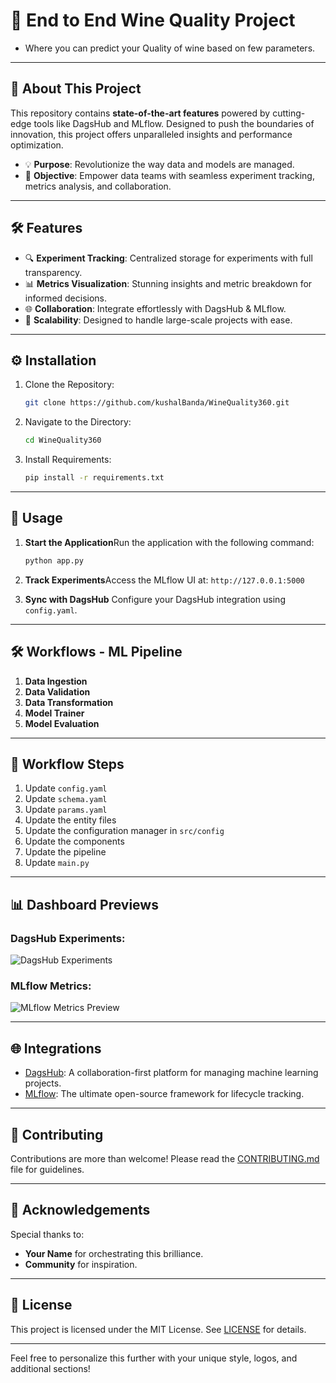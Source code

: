 # 🚀 End to End Wine Quality Project

* Where you can predict your Quality of wine based on few parameters.

---

## 🌟 **About This Project**

This repository contains **state-of-the-art features** powered by cutting-edge tools like DagsHub and MLflow. Designed to push the boundaries of innovation, this project offers unparalleled insights and performance optimization.

- 💡 **Purpose**: Revolutionize the way data and models are managed.
- 🎯 **Objective**: Empower data teams with seamless experiment tracking, metrics analysis, and collaboration.

---

## 🛠️ **Features**

- 🔍 **Experiment Tracking**: Centralized storage for experiments with full transparency.
- 📊 **Metrics Visualization**: Stunning insights and metric breakdown for informed decisions.
- 🌐 **Collaboration**: Integrate effortlessly with DagsHub & MLflow.
- 🧠 **Scalability**: Designed to handle large-scale projects with ease.

---

## ⚙️ **Installation**

1. Clone the Repository:
   ```bash
   git clone https://github.com/kushalBanda/WineQuality360.git
   ```
2. Navigate to the Directory:
   ```bash
   cd WineQuality360
   ```
3. Install Requirements:
   ```bash
   pip install -r requirements.txt
   ```

---

## 🚀 **Usage**

1. **Start the Application**Run the application with the following command:

   ```bash
   python app.py
   ```
2. **Track Experiments**Access the MLflow UI at: `http://127.0.0.1:5000`
3. **Sync with DagsHub**
   Configure your DagsHub integration using `config.yaml`.

---

## 🛠️ **Workflows - ML Pipeline**

1. **Data Ingestion**
2. **Data Validation**
3. **Data Transformation**
4. **Model Trainer**
5. **Model Evaluation**

---

## 🔄 **Workflow Steps**

1. Update `config.yaml`
2. Update `schema.yaml`
3. Update `params.yaml`
4. Update the entity files
5. Update the configuration manager in `src/config`
6. Update the components
7. Update the pipeline
8. Update `main.py`

---

## 📊 **Dashboard Previews**

### DagsHub Experiments:

![DagsHub Experiments](images/dagshub_experiments.png)

### MLflow Metrics:

![MLflow Metrics Preview](path/to/your/image2.png)

---

## 🌐 **Integrations**

- [DagsHub](https://dagshub.com): A collaboration-first platform for managing machine learning projects.
- [MLflow](https://mlflow.org): The ultimate open-source framework for lifecycle tracking.

---

## 💬 **Contributing**

Contributions are more than welcome! Please read the [CONTRIBUTING.md](CONTRIBUTING.md) file for guidelines.

---

## 🙌 **Acknowledgements**

Special thanks to:

- **Your Name** for orchestrating this brilliance.
- **Community** for inspiration.

---

## 📜 **License**

This project is licensed under the MIT License. See [LICENSE](LICENSE) for details.

---

Feel free to personalize this further with your unique style, logos, and additional sections!
